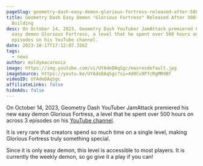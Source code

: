 ```yaml
---
pageSlug: geometry-dash-easy-demon-glorious-fortress-released-after-500-hours-of-building
title: Geometry Dash Easy Demon "Glorious Fortress" Released After 500+ Hours Of
  Building
desc: On October 14, 2023, Geometry Dash YouTuber JamAttack premiered his new
  easy demon Glorious Fortress, a level that he spent over 500 hours on across 3
  episodes on his YouTube channel.
date: 2023-10-17T17:12:07.326Z
tags:
  - news
author: moldymacaronix
image: https://img.youtube.com/vi/UYAdeDAqSgc/maxresdefault.jpg
imageSource: https://youtu.be/UYAdeDAqSgc?si=4d0Cu9P7cRgMR9Bf
videoID: UYAdeDAqSgc
affiliateLinks: false
hideAds: false
---
```

On October 14, 2023, Geometry Dash YouTuber JamAttack premiered his new easy demon Glorious Fortress, a level that he spent over 500 hours on across 3 episodes on his [YouTube channel](https://www.youtube.com/@JamAttack).

It is very rare that creators spend so much time on a single level, making Glorious Fortress truly something special.

Since it is only easy demon, this level is accessible to most players. It is currently the weekly demon, so go give it a play if you can!